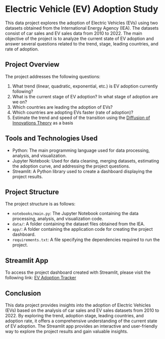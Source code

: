 # Electric Vehicle (EV) Adoption Study

This data project explores the adoption of Electric Vehicles (EVs) using two datasets obtained from the International Energy Agency (IEA). The datasets consist of car sales and EV sales data from 2010 to 2022. The main objective of the project is to analyze the current state of EV adoption and answer several questions related to the trend, stage, leading countries, and rate of adoption.

## Project Overview

The project addresses the following questions:

1. What trend (linear, quadratic, exponential, etc.) is EV adoption currently following?
2. What is the current stage of EV adoption? In what stage of adoption are we on?
3. Which countries are leading the adoption of EVs?
4. Which countries are adopting EVs faster (rate of adoption)?
5. Estimate the trend and speed of the transition using the [Diffusion of Innovations Theory](<https://en.wikipedia.org/wiki/Diffusion_of_innovations>) as a basis

## Tools and Technologies Used

- Python: The main programming language used for data processing, analysis, and visualization.
- Jupyter Notebook: Used for data cleaning, merging datasets, estimating the adoption curve, and addressing the project questions.
- Streamlit: A Python library used to create a dashboard displaying the project results.

## Project Structure

The project structure is as follows:

- `notebooks/main.py`: The Jupyter Notebook containing the data processing, analysis, and visualization code.
- `data/`: A folder containing the dataset files obtained from the IEA.
- `app/`: A folder containing the application code for creating the project dashboard.
- `requirements.txt`: A file specifying the dependencies required to run the project.

## Streamlit App

To access the project dashboard created with Streamlit, please visit the following link: [EV Adoption Tracker](https://ev-adoption-tracker.streamlit.app)

## Conclusion

This data project provides insights into the adoption of Electric Vehicles (EVs) based on the analysis of car sales and EV sales datasets from 2010 to 2022. By exploring the trend, adoption stage, leading countries, and adoption rate, it offers a comprehensive understanding of the current state of EV adoption. The Streamlit app provides an interactive and user-friendly way to explore the project results and gain valuable insights.